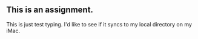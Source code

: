 ## This is an assignment.

This is just test typing.  I'd like to see if it syncs to my local directory on my iMac.
